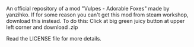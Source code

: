 An official repository of a mod "Vulpes - Adorable Foxes" made by yanzihko. If for some reason you can't get this mod from steam workshop, download this instead. To do this: Click at big green juicy button at upper left corner and download .zip

Read the LICENSE file for more details.
